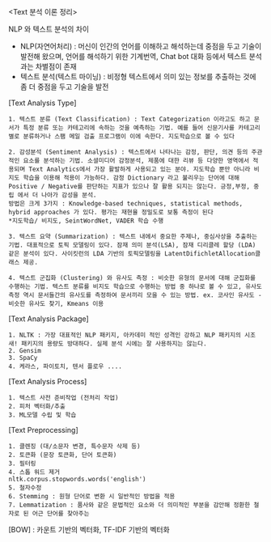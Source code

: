 <Text 분석 이론 정리>

NLP 와 텍스트 분석의 차이

- NLP(자연어처리) : 머신이 인간의 언어를 이해하고 해석하는데 중점을 두고 기술이 발전해 왔으며, 언어를 해석하기 위한 기계번역, Chat bot 대화 등에서 텍스트 분석과는 차별점이 존재
- 텍스트 분석(텍스트 마이닝) : 비정형 텍스트에서 의미 있는 정보를 추출하는 것에 좀 더 중점을 두고 기술을 발전


[Text Analysis Type]
    
    1. 텍스트 분류 (Text Classification) : Text Categorization 이라고도 하고 문서가 특정 분류 또는 카테고리에 속하는 것을 예측하는 기법. 예를 들어 신문기사를 카테고리별로 분류하거나 스팸 메일 검출 프로그램이 이에 속한다. 지도학습으로 볼 수 있다
    
    2. 감성분석 (Sentiment Analysis) : 텍스트에서 나타나는 감정, 판단, 의견 등의 주관적인 요소를 분석하는 기법. 소셜미디어 감정분석, 제품에 대한 리뷰 등 다양한 영역에서 적용되며 Text Analytics에서 가장 활발하게 사용되고 있는 분야. 지도학습 뿐만 아니라 비지도 학습을 이용해 적용이 가능하다. 감정 Dictionary 라고 불리우는 단어에 대해 Positive / Negative를 판단하는 지표가 있으나 잘 활용 되지는 않는다. 긍정,부정, 중립 에서 더 나아가 감성을 분석.
    방법은 크게 3가지 : Knowledge-based techniques, statistical methods, hybrid approaches 가 있다. 평가는 재현율 정밀도로 보통 측정이 된다 
    *지도학습/ 비지도, SeintWordNet, VADER 학습 수행 
    
    3. 텍스트 요약 (Summarization) : 텍스트 내에서 중요한 주제나, 중심사상을 추출하는 기법. 대표적으로 토픽 모델링이 있다. 잠재 의미 분석(LSA), 잠재 디리클레 할당 (LDA) 같은 분석이 있다. 사이킷런의 LDA 기반의 토픽모델링을 LatentDifichletAllocation클래스 제공.
    
    4. 텍스트 군집화 (Clustering) 와 유사도 측정 : 비슷한 유형의 문서에 대해 군집화를 수행하는 기법. 텍스트 분류를 비지도 학습으로 수행하는 방법 중 하나로 볼 수 있고, 유사도 측정 역시 문서들간의 유사도를 측정하여 문서끼리 모을 수 있는 방법. ex. 코사인 유사도 - 비슷한 유사도 찾기, Kmeans 이용
    
    
[Text Analysis Package]
    
    1. NLTK : 가장 대표적인 NLP 패키지, 아카데미 적인 성격인 강하고 NLP 패키지의 시조새! 패키지의 용량도 방대하다. 실제 분석 시에는 잘 사용하지는 않는다. 
    2. Gensim
    3. SpaCy
    4. 케라스, 파이토치, 텐서 플로우 .... 
    
    
[Text Analysis Process]
    
    1. 텍스트 사전 준비작업 (전처리 작업)
    2. 피처 벡터화/추출
    3. ML모델 수립 및 학습
    

[Text Preprocessing]
    
    1. 클렌징 (대/소문자 변경, 특수문자 삭제 등)
    2. 토큰화 (문장 토큰화, 단어 토큰화)
    3. 필터링
    4. 스톱 워드 제거
    nltk.corpus.stopwords.words('english')
    5. 철자수정
    6. Stemming : 원형 단어로 변환 시 일반적인 방법을 적용
    7. Lemmatization : 품사와 같은 문법적인 요소와 더 의미적인 부분을 감안해 정환한 철자로 된 어근 단어를 찾아주는 
    
[BOW] : 카운트 기반의 벡터화, TF-IDF 기반의 벡터화 
    
   

